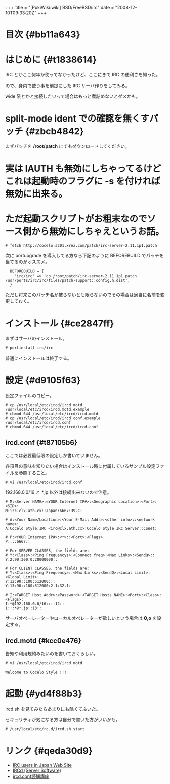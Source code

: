 +++
title = "[PukiWiki:wiki] BSD/FreeBSD/irc"
date = "2008-12-10T09:33:20Z"
+++

# 目次  {#bb11a643}


# はじめに  {#t1838614}
IRC とかここ何年か使ってなかったけど、ここにきて IRC の便利さを知った。

ので、身内で使う事を前提にした IRC サーバ作りをしてみる。

wide 系とかと接続したいって場合はもっと煮詰めないとダメかも。

# split-mode ident での確認を無くすパッチ  {#zbcb4842}
まずパッチを **/root/patch** にでもダウンロードしてください。

# 実は IAUTH も無効にしちゃってるけどこれは起動時のフラグに **-s** を付ければ無効に出来る。

# ただ起動スクリプトがお粗末なのでソース側から無効にしちゃえというお話。


```
# fetch http://cocelo.s201.xrea.com/patch/irc-server-2.11.1p1.patch

```

次に portupgrade を導入してる方なら下記のように BEFOREBUILD でパッチを当てるのがオススメ。


```
  BEFOREBUILD = {
	'irc/irc' => 'cp /root/patch/irc-server-2.11.1p1.patch /usr/ports/irc/irc/files/patch-support::config.h.dist',
  }

```

ただし将来このパッチ名が被らないとも限らないのでその場合は適当に名前を変更しておく。

# インストール  {#ce2847ff}
まずはサーバのインストール。


```
# portinstall irc/irc

```

普通にインストールは終了する。

# 設定  {#d9105f63}

設定ファイルのコピー。


```
# cp /usr/local/etc/ircd/ircd.motd /usr/local/etc/ircd/ircd.motd.example
# chmod 644 /usr/local/etc/ircd/ircd.motd
# cp /usr/local/etc/ircd/ircd.conf.example /usr/local/etc/ircd/ircd.conf
# chmod 644 /usr/local/etc/ircd/ircd.conf

```

## ircd.conf  {#t87105b6}
ここでは必要最低限の設定しか書いていません。

各項目の意味を知りたい場合はインストール時に付属しているサンプル設定ファイルを参照すること。


```
# vi /usr/local/etc/ircd/ircd.conf

```

192.168.0.0/16 と *.jp 以外は接続出来ないので注意。


```
# M:<Server NAME>:<YOUR Internet IP#>:<Geographic Location>:<Port>:<SID>:
M:irc.clx.ath.cx::Japan:6667:392C:

# A:<Your Name/Location>:<Your E-Mail Addr>:<other info>::<network name>:
A:Cocelo Style:IRC <irc@clx.ath.cx>:Cocelo Style IRC Server::CSnet:

# P:<YOUR Internet IP#>:<*>::<Port>:<Flags>
P::::6667::

# For SERVER CLASSES, the fields are:
# Y:<Class>:<Ping Frequencys>:<Connect freq>:<Max Links>:<SendQ>::
Y:2:90:300:0:20000000::

# For CLIENT CLASSES, the fields are:
# Y:<Class>:<Ping Frequency>::<Max Links>:<SendQ>:<Local Limit>:<Global Limit>:
Y:12:90::100:512000:::
Y:13:90::100:512000:2.1:32.1:

# I:<TARGET Host Addr>:<Password>:<TARGET Hosts NAME>:<Port>:<Class>:<Flags>:
I:*@192.168.0.0/16::::12::
I:::*@*.jp::13::

```

サーバオペーレーターやローカルオペレーターが欲しいという場合は **O,o** を設定する。

## ircd.motd  {#kcc0e476}
告知や利用規約みたいのを書いておくらしい。


```
# vi /usr/local/etc/ircd/ircd.motd

Welcome to Cocelo Style !!!

```

# 起動  {#yd4f88b3}
ircd.sh を見てみたらあまりにも酷くてふいた。

セキュリティが気になる方は自分で書いた方がいいかも。


```
# /usr/local/etc/rc.d/ircd.sh start

```

# リンク  {#qeda30d9}

- [IRC users in Japan Web Site](http://www.ircnet.jp/ "IRC users in Japan Web Site")
- [IRCd \(Server Software\)](http://www.xseed.jp/irc/ircd/ "IRCd \(Server Software\)")
- [ircd.conf読解講座](http://www.tokio.ne.jp/~rankuma/ircdconf.html "ircd.conf読解講座")
